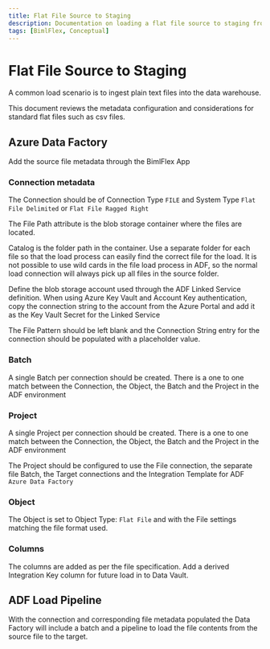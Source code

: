 ```yaml
---
title: Flat File Source to Staging
description: Documentation on loading a flat file source to staging from within BimlFlex
tags: [BimlFlex, Conceptual]
---
```

# Flat File Source to Staging

A common load scenario is to ingest plain text files into the data warehouse.

This document reviews the metadata configuration and considerations for standard flat files such as csv files. 

<!--
The different integration engines handle the file loads slightly differently so the document is separated into loading files through SQL Server Integration Services (SSIS) and Azure Data Factory (ADF)

## SQL Server Integration Services

TODO
-->

## Azure Data Factory

Add the source file metadata through the BimlFlex App

### Connection metadata

The Connection should be of Connection Type `FILE` and System Type `Flat File Delimited` or `Flat File Ragged Right`

The File Path attribute is the blob storage container where the files are located.

Catalog is the folder path in the container. Use a separate folder for each file so that the load process can easily find the correct file for the load. It is not possible to use wild cards in the file load process in ADF, so the normal load connection will always pick up all files in the source folder.

Define the blob storage account used through the ADF Linked Service definition. When using Azure Key Vault and Account Key authentication, copy the connection string to the account from the Azure Portal and add it as the Key Vault Secret for the Linked Service

The File Pattern should be left blank and the Connection String entry for the connection should be populated with a placeholder value.

### Batch

A single Batch per connection should be created. There is a one to one match between the Connection, the Object, the Batch and the Project in the ADF environment

### Project

A single Project per connection should be created. There is a one to one match between the Connection, the Object, the Batch and the Project in the ADF environment

The Project should be configured to use the File connection, the separate file Batch, the Target connections and the Integration Template for ADF `Azure Data Factory`

### Object

The Object is set to Object Type: `Flat File` and with the File settings matching the file format used.

### Columns

The columns are added as per the file specification. Add a derived Integration Key column for future load in to Data Vault.

## ADF Load Pipeline

With the connection and corresponding file metadata populated the Data Factory will include a batch and a pipeline to load the file contents from the source file to the target.
